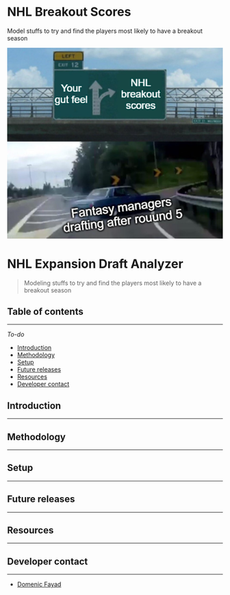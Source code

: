

# NHL Breakout Scores
Model stuffs to try and find the players most likely to have a breakout season

![NHL Breakout Meme](assets/cover_meme.png "NHL Breakout Scores meme")

# NHL Expansion Draft Analyzer
> Modeling stuffs to try and find the players most likely to have a breakout season


## Table of contents
---
*To-do*
* [Introduction](#introduction)
* [Methodology](#methodology)
* [Setup](#setup)
* [Future releases](#future-releases)
* [Resources](#resources)
* [Developer contact](#developer-contact)

## Introduction
---


## Methodology
---

## Setup
---

## Future releases
---

          
## Resources
---


## Developer contact
---
* [Domenic Fayad](https://www.fullstaxx.com/)

